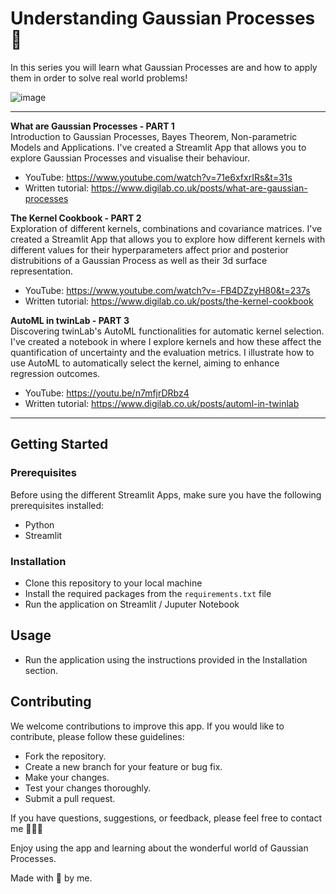 # Understanding Gaussian Processes 💭

In this series you will learn what Gaussian Processes are and how to apply them in order to solve real world problems!

![image](https://github.com/anarojoecheburua/Gaussian-Processes---The-Basics-APP/assets/66911701/abaf7195-3b49-42a1-b193-8b678c5d1cc8)



--- 

**What are Gaussian Processes - PART 1** </br>
Introduction to Gaussian Processes, Bayes Theorem, Non-parametric Models and Applications. 
I've created a Streamlit App that allows you to explore Gaussian Processes and visualise their behaviour.

- YouTube: https://www.youtube.com/watch?v=71e6xfxrIRs&t=31s
- Written tutorial: https://www.digilab.co.uk/posts/what-are-gaussian-processes

**The Kernel Cookbook - PART 2** </br>
Exploration of different kernels, combinations and covariance matrices. 
I've created a Streamlit App that allows you to explore how different kernels with different values for their hyperparameters affect prior and posterior distrubitions of a Gaussian Process as well as their 3d surface representation.

- YouTube: https://www.youtube.com/watch?v=-FB4DZzyH80&t=237s
- Written tutorial: https://www.digilab.co.uk/posts/the-kernel-cookbook


**AutoML in twinLab - PART 3** </br>
Discovering twinLab's AutoML functionalities for automatic kernel selection.
I've created a notebook in where I explore kernels and how these affect the quantification of uncertainty and the evaluation metrics. I illustrate how to use AutoML to automatically select the kernel, aiming to enhance regression outcomes.

- YouTube: https://youtu.be/n7mfjrDRbz4
- Written tutorial: https://www.digilab.co.uk/posts/automl-in-twinlab


---

## Getting Started

### Prerequisites

Before using the different Streamlit Apps, make sure you have the following prerequisites installed:

- Python
- Streamlit

### Installation
- Clone this repository to your local machine
- Install the required packages from the `requirements.txt` file
- Run the application on Streamlit / Juputer Notebook

## Usage
- Run the application using the instructions provided in the Installation section.

## Contributing
We welcome contributions to improve this app. If you would like to contribute, please follow these guidelines:

- Fork the repository.
- Create a new branch for your feature or bug fix.
- Make your changes.
- Test your changes thoroughly.
- Submit a pull request.


If you have questions, suggestions, or feedback, please feel free to contact me 👱🏻‍♀️

Enjoy using the app and learning about the wonderful world of Gaussian Processes.

Made with 🤍 by me.
